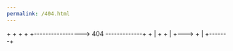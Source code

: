 ```yaml
---
permalink: /404.html
---
```


\+
\+
\+
\+       +-----------------> 404 -------------+
\+       |                                    +
\+       |                                    +--->
\+       |
\+-------+
